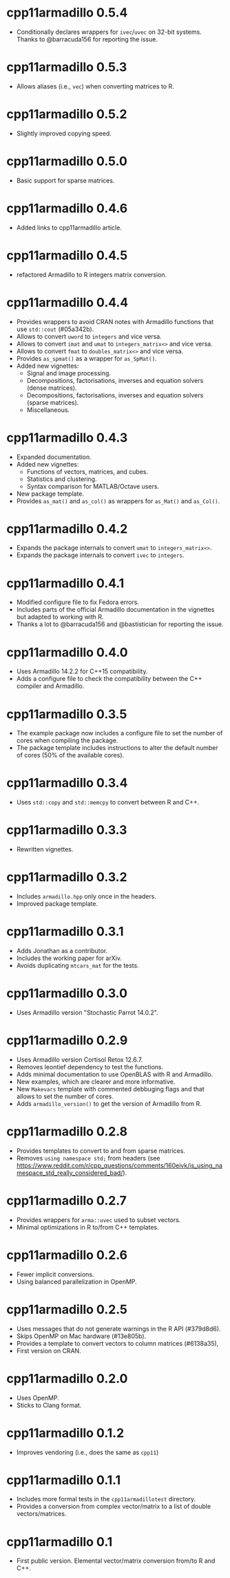 # cpp11armadillo 0.5.4

* Conditionally declares wrappers for `ivec`/`uvec` on 32-bit systems.
  Thanks to @barracuda156 for reporting the issue.

# cpp11armadillo 0.5.3

* Allows aliases (i.e., `vec`) when converting matrices to R.

# cpp11armadillo 0.5.2

* Slightly improved copying speed.

# cpp11armadillo 0.5.0

* Basic support for sparse matrices.

# cpp11armadillo 0.4.6

* Added links to cpp11armadillo article.

# cpp11armadillo 0.4.5

* refactored Armadillo to R integers matrix conversion.

# cpp11armadillo 0.4.4

* Provides wrappers to avoid CRAN notes with Armadillo functions that use
  `std::cout` (#05a342b).
* Allows to convert `uword` to `integers` and vice versa.
* Allows to convert `imat` and `umat` to `integers_matrix<>` and vice versa.
* Allows to convert `fmat` to `doubles_matrix<>` and vice versa.
* Provides `as_spmat()` as a wrapper for `as_SpMat()`.
* Added new vignettes:
  * Signal and image processing.
  * Decompositions, factorisations, inverses and equation solvers (dense matrices).
  * Decompositions, factorisations, inverses and equation solvers (sparse matrices).
  * Miscellaneous.

# cpp11armadillo 0.4.3

* Expanded documentation.
* Added new vignettes:
  * Functions of vectors, matrices, and cubes.
  * Statistics and clustering.
  * Syntax comparison for MATLAB/Octave users.
* New package template.
* Provides `as_mat()` and `as_col()` as wrappers for `as_Mat()` and `as_Col()`.

# cpp11armadillo 0.4.2

* Expands the package internals to convert `umat` to `integers_matrix<>`.
* Expands the package internals to convert `ivec` to `integers`.

# cpp11armadillo 0.4.1

* Modified configure file to fix Fedora errors.
* Includes parts of the official Armadillo documentation in the vignettes but
  adapted to working with R.
* Thanks a lot to @barracuda156 and @bastistician for reporting the issue.

# cpp11armadillo 0.4.0

* Uses Armadillo 14.2.2 for C++15 compatibility.
* Adds a configure file to check the compatibility between the C++ compiler and
  Armadillo.

# cpp11armadillo 0.3.5

* The example package now includes a configure file to set the number of cores
  when compiling the package.
* The package template includes instructions to alter the default number of
  cores (50% of the available cores).

# cpp11armadillo 0.3.4

* Uses `std::copy` and `std::memcpy` to convert between R and C++.

# cpp11armadillo 0.3.3

* Rewritten vignettes.

# cpp11armadillo 0.3.2

* Includes `armadillo.hpp` only once in the headers.
* Improved package template.

# cpp11armadillo 0.3.1

* Adds Jonathan as a contributor.
* Includes the working paper for arXiv.
* Avoids duplicating `mtcars_mat` for the tests.

# cpp11armadillo 0.3.0

* Uses Armadillo version "Stochastic Parrot 14.0.2".

# cpp11armadillo 0.2.9

* Uses Armadillo version Cortisol Retox 12.6.7.
* Removes leontief dependency to test the functions.
* Adds minimal documentation to use OpenBLAS with R and Armadillo.
* New examples, which are clearer and more informative.
* New `Makevars` template with commented debbuging flags and that allows to set the number of cores.
* Adds `armadillo_version()` to get the version of Armadillo from R.

# cpp11armadillo 0.2.8

* Provides templates to convert to and from sparse matrices.
* Removes `using namespace std;` from headers (see https://www.reddit.com/r/cpp_questions/comments/160eivk/is_using_namespace_std_really_considered_bad/).

# cpp11armadillo 0.2.7

* Provides wrappers for `arma::uvec` used to subset vectors.
* Minimal optimizations in R to/from C++ templates.

# cpp11armadillo 0.2.6

* Fewer implicit conversions.
* Using balanced parallelization in OpenMP.

# cpp11armadillo 0.2.5

* Uses messages that do not generate warnings in the R API (#379d8d6).
* Skips OpenMP on Mac hardware (#13e805b).
* Provides a template to convert vectors to column matrices (#6138a35),
* First version on CRAN.

# cpp11armadillo 0.2.0

* Uses OpenMP.
* Sticks to Clang format.

# cpp11armadillo 0.1.2

* Improves vendoring (i.e., does the same as `cpp11`)

# cpp11armadillo 0.1.1

* Includes more formal tests in the `cpp11armadillotest` directory.
* Provides a conversion from complex vector/matrix to a list of double
  vectors/matrices.

# cpp11armadillo 0.1

* First public version. Elemental vector/matrix conversion from/to R and C++.
